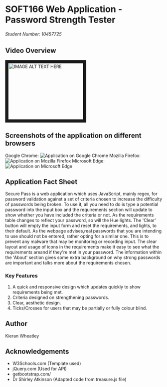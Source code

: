 # SOFT166 Web Application - Password Strength Tester
###### Student Number: 10457725

## Video Overview
<a href="http://www.youtube.com/watch?feature=player_embedded&v=O1mcdK9vRfA" target="_blank"><img src="http://img.youtube.com/vi/O1mcdK9vRfA/0.jpg" 
alt="IMAGE ALT TEXT HERE" width="240" height="180" border="10" /></a>

## Screenshots of the application on different browsers
Google Chrome:
![Application on Google Chrome](https://github.com/kieranwheatley/soft166/tree/master/root/images/google.png "Google Chrome")
Mozilla Firefox:
![Application on Mozilla Firefox](https://github.com/kieranwheatley/soft166/tree/master/root/images/firefox.png "Mozilla Firefox")
Microsoft Edge:
![Application on Microsoft Edge](https://github.com/kieranwheatley/soft166/tree/master/root/images/edge.png "Microsoft Edge")

## Application Fact Sheet
Secure Pass is a web application which uses JavaScript, mainly regex, for password validation against a set of criteria chosen to increase the difficulty of passwords being broken. To use it, all you need to do is type a potential password into the input box and the requirements section will update to show whether you have included the criteria or not. As the requirements table changes to reflect your password, so will the Hue lights. The 'Clear' button will empty the input form and reset the requirements, and lights, to their default. As the webpage advises,real passwords that you are intending to use should not be entered, rather opting for a similar one. This is to prevent any malware that may be monitoring or recording input. The clear layout and usage of icons in the requirements make it easy to see what the requirements areand if they're met in your password. The information within the 'About' section gives some extra background on why strong passwords are important and talks more about the requirements chosen.

### Key Features
1. A quick and responsive design which updates quickly to show requirements being met.
2. Criteria designed on strengthening passwords.
3. Clear, aesthetic design.
4. Ticks/Crosses for users that may be partially or fully colour blind.

## Author
Kieran Wheatley

## Acknowledgements
- W3Schools.com (Template used)
- jQuery.com (Used for API)
- getbootstrap.com/
- Dr Shirley Atkinson (Adapted code from treasure.js file)
